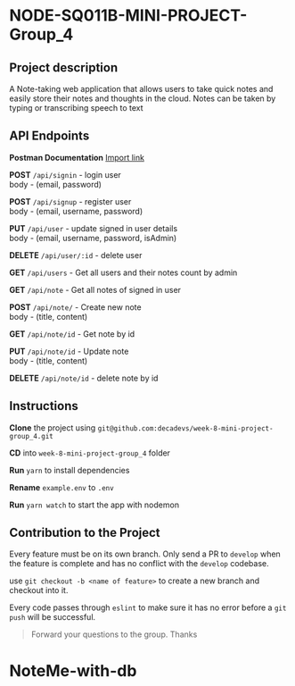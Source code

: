 # NODE-SQ011B-MINI-PROJECT-Group_4

## Project description 
A Note-taking web application that allows users to take quick notes and easily store their notes and thoughts in the cloud. Notes can be taken by typing or transcribing speech to text 

## API Endpoints
**Postman Documentation** [Import link ](https://www.getpostman.com/collections/7fcd4f59afed93c880e0)


**POST** `/api/signin` - login user  
body - (email, password)

**POST** `/api/signup` - register user  
body - (email, username, password)

**PUT** `/api/user` - update signed in user details  
body - (email, username, password, isAdmin)

**DELETE** `/api/user/:id` - delete user   

**GET** `/api/users` - Get all users and their notes count by admin

**GET** `/api/note` - Get all notes of signed in user 

**POST** `/api/note/` - Create new note  
body - (title, content)

**GET** `/api/note/id` - Get note by id  

**PUT** `/api/note/id` - Update note  
body - (title, content)

**DELETE** `/api/note/id` - delete note by id  
## Instructions
**Clone** the project using `git@github.com:decadevs/week-8-mini-project-group_4.git`

**CD** into `week-8-mini-project-group_4` folder

**Run** `yarn` to install dependencies

**Rename** `example.env` to `.env`

**Run** `yarn watch` to start the app with nodemon

## Contribution to the Project
Every feature must be on its own branch. Only send a PR to `develop` when the feature is complete and has no conflict with the `develop` codebase.

use `git checkout -b <name of feature>` to create a new branch and checkout into it. 

Every code passes through `eslint` to make sure it has no error before a `git push` will be successful.

> Forward your questions to the group. Thanks


# NoteMe-with-db
